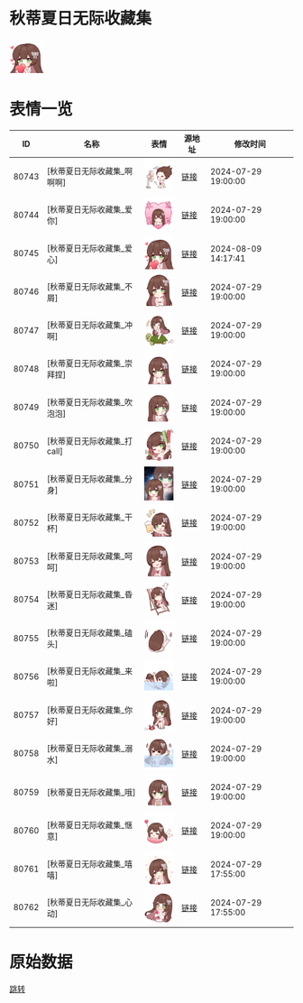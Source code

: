 # 秋蒂夏日无际收藏集

<img src="./cover.png" height="60" alt="cover" />

# 表情一览

|ID|名称|表情|源地址|修改时间|
|----|----|----|----|----|
|80743|[秋蒂夏日无际收藏集_啊啊啊]|<img src="./pic/080743_%5B秋蒂夏日无际收藏集_啊啊啊%5D.png" height="60" alt="啊啊啊"/>|[链接](https://i0.hdslb.com/bfs/garb/5c4fcdea8eb0fe3a0787fcc1741d06516a7ee16d.png)|2024-07-29 19:00:00|
|80744|[秋蒂夏日无际收藏集_爱你]|<img src="./pic/080744_%5B秋蒂夏日无际收藏集_爱你%5D.png" height="60" alt="爱你"/>|[链接](https://i0.hdslb.com/bfs/garb/6d5f6b24e3e808b459b9d763eae11d72c5208720.png)|2024-07-29 19:00:00|
|80745|[秋蒂夏日无际收藏集_爱心]|<img src="./pic/080745_%5B秋蒂夏日无际收藏集_爱心%5D.png" height="60" alt="爱心"/>|[链接](https://i0.hdslb.com/bfs/garb/item/5dba4258294e3eb3b9c7d36316150793d90b2132.png)|2024-08-09 14:17:41|
|80746|[秋蒂夏日无际收藏集_不屑]|<img src="./pic/080746_%5B秋蒂夏日无际收藏集_不屑%5D.png" height="60" alt="不屑"/>|[链接](https://i0.hdslb.com/bfs/garb/bb604812f8fcedef31015e8c6ed9040d58a1ffe6.png)|2024-07-29 19:00:00|
|80747|[秋蒂夏日无际收藏集_冲啊]|<img src="./pic/080747_%5B秋蒂夏日无际收藏集_冲啊%5D.png" height="60" alt="冲啊"/>|[链接](https://i0.hdslb.com/bfs/garb/37a85244eed37e3ed39a40ec4514db27107ee8bb.png)|2024-07-29 19:00:00|
|80748|[秋蒂夏日无际收藏集_崇拜捏]|<img src="./pic/080748_%5B秋蒂夏日无际收藏集_崇拜捏%5D.png" height="60" alt="崇拜捏"/>|[链接](https://i0.hdslb.com/bfs/garb/c3e890865a43c70b85eb47b26f1bbcf2ff2e23b1.png)|2024-07-29 19:00:00|
|80749|[秋蒂夏日无际收藏集_吹泡泡]|<img src="./pic/080749_%5B秋蒂夏日无际收藏集_吹泡泡%5D.png" height="60" alt="吹泡泡"/>|[链接](https://i0.hdslb.com/bfs/garb/548827408906f1bde8c975141ee9faebe4061e67.png)|2024-07-29 19:00:00|
|80750|[秋蒂夏日无际收藏集_打call]|<img src="./pic/080750_%5B秋蒂夏日无际收藏集_打call%5D.png" height="60" alt="打call"/>|[链接](https://i0.hdslb.com/bfs/garb/d15c2edb08233fa4f3dcdac5abee5b33cdf5a1d1.png)|2024-07-29 19:00:00|
|80751|[秋蒂夏日无际收藏集_分身]|<img src="./pic/080751_%5B秋蒂夏日无际收藏集_分身%5D.png" height="60" alt="分身"/>|[链接](https://i0.hdslb.com/bfs/garb/413ea7a3174c2c39111df40bf62a843c6f8e5f46.png)|2024-07-29 19:00:00|
|80752|[秋蒂夏日无际收藏集_干杯]|<img src="./pic/080752_%5B秋蒂夏日无际收藏集_干杯%5D.png" height="60" alt="干杯"/>|[链接](https://i0.hdslb.com/bfs/garb/13dc04a8994d81469370d4266971dd36d43796a0.png)|2024-07-29 19:00:00|
|80753|[秋蒂夏日无际收藏集_呵呵]|<img src="./pic/080753_%5B秋蒂夏日无际收藏集_呵呵%5D.png" height="60" alt="呵呵"/>|[链接](https://i0.hdslb.com/bfs/garb/b07d5144ebb9d5c4b5f6210970d113811b2cc880.png)|2024-07-29 19:00:00|
|80754|[秋蒂夏日无际收藏集_昏迷]|<img src="./pic/080754_%5B秋蒂夏日无际收藏集_昏迷%5D.png" height="60" alt="昏迷"/>|[链接](https://i0.hdslb.com/bfs/garb/709b1979cdc9adb60dd9a188bff9145875a5e1c8.png)|2024-07-29 19:00:00|
|80755|[秋蒂夏日无际收藏集_磕头]|<img src="./pic/080755_%5B秋蒂夏日无际收藏集_磕头%5D.png" height="60" alt="磕头"/>|[链接](https://i0.hdslb.com/bfs/garb/7b5fcdb69b8edb6d7bf925734c22bea2047d35cf.png)|2024-07-29 19:00:00|
|80756|[秋蒂夏日无际收藏集_来啦]|<img src="./pic/080756_%5B秋蒂夏日无际收藏集_来啦%5D.png" height="60" alt="来啦"/>|[链接](https://i0.hdslb.com/bfs/garb/bff878a2f00a9060754aad70b84b57c1a82bc318.png)|2024-07-29 19:00:00|
|80757|[秋蒂夏日无际收藏集_你好]|<img src="./pic/080757_%5B秋蒂夏日无际收藏集_你好%5D.png" height="60" alt="你好"/>|[链接](https://i0.hdslb.com/bfs/garb/dd0d92fc2ef6239f673ab742710104b429bccbc0.png)|2024-07-29 19:00:00|
|80758|[秋蒂夏日无际收藏集_溺水]|<img src="./pic/080758_%5B秋蒂夏日无际收藏集_溺水%5D.png" height="60" alt="溺水"/>|[链接](https://i0.hdslb.com/bfs/garb/740686fdf886e3729bc21cf1acfb91bced0b530f.png)|2024-07-29 19:00:00|
|80759|[秋蒂夏日无际收藏集_哦]|<img src="./pic/080759_%5B秋蒂夏日无际收藏集_哦%5D.png" height="60" alt="哦"/>|[链接](https://i0.hdslb.com/bfs/garb/232886c24f1ed36c8bb0991420b3ffdf7338b8fe.png)|2024-07-29 19:00:00|
|80760|[秋蒂夏日无际收藏集_惬意]|<img src="./pic/080760_%5B秋蒂夏日无际收藏集_惬意%5D.png" height="60" alt="惬意"/>|[链接](https://i0.hdslb.com/bfs/garb/b555ac21c4049052e07138c8c9d32b8169067d84.png)|2024-07-29 19:00:00|
|80761|[秋蒂夏日无际收藏集_嘻嘻]|<img src="./pic/080761_%5B秋蒂夏日无际收藏集_嘻嘻%5D.png" height="60" alt="嘻嘻"/>|[链接](https://i0.hdslb.com/bfs/garb/56872af355ffbfe68bf42c0d7ddd9f3fcbf4d4cb.png)|2024-07-29 17:55:00|
|80762|[秋蒂夏日无际收藏集_心动]|<img src="./pic/080762_%5B秋蒂夏日无际收藏集_心动%5D.png" height="60" alt="心动"/>|[链接](https://i0.hdslb.com/bfs/garb/40de9454fb2acbf9d84c9b80ecca853491972905.png)|2024-07-29 17:55:00|

# 原始数据

[跳转](./raw.json)

